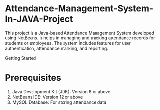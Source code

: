 # Attendance-Management-System-In-JAVA-Project

This project is a Java-based Attendance Management System developed using NetBeans. It helps in managing and tracking attendance records for students or employees. The system includes features for user authentication, attendance marking, and reporting.

Getting Started
# Prerequisites
1. Java Development Kit (JDK): Version 8 or above
2. NetBeans IDE: Version 12 or above
3. MySQL Database: For storing attendance data

